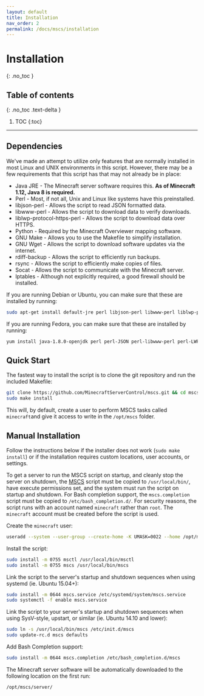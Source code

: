 ```yaml
---
layout: default
title: Installation
nav_order: 2
permalink: /docs/mscs/installation
---
```


# Installation
{: .no_toc }

## Table of contents
{: .no_toc .text-delta }

1. TOC
{:toc}

---

## Dependencies

We've made an attempt to utilize only features that are normally installed in
most Linux and UNIX environments in this script. However, there may be a few
requirements that this script has that may not already be in place:

* Java JRE                   - The Minecraft server software requires this. 
                               **As of Minecraft 1.12, Java 8 is required.**
* Perl                       - Most, if not all, Unix and Linux like systems
                               have this preinstalled.
* libjson-perl               - Allows the script to read JSON formatted data.
* libwww-perl                - Allows the script to download data to verify
                               downloads.
* liblwp-protocol-https-perl - Allows the script to download data over HTTPS.
* Python                     - Required by the Minecraft Overviewer mapping
                               software.
* GNU Make                   - Allows you to use the Makefile to simplify
                               installation.
* GNU Wget                   - Allows the script to download software updates
                               via the internet.
* rdiff-backup               - Allows the script to efficiently run backups.
* rsync                      - Allows the script to efficiently make copies of
                               files.
* Socat                      - Allows the script to communicate with the
                               Minecraft server.
* Iptables                   - Although not explicitly required, a good
                               firewall should be installed.

If you are running Debian or Ubuntu, you can make sure that these are
installed by running:
```bash
sudo apt-get install default-jre perl libjson-perl libwww-perl liblwp-protocol-https-perl python make wget git rdiff-backup rsync socat iptables
```
If you are running Fedora, you can make sure that these are
installed by running:
```bash
yum install java-1.8.0-openjdk perl perl-JSON perl-libwww-perl perl-LWP-Protocol-https python make wget git rdiff-backup rsync socat iptables sudo procps which
```


## Quick Start 

The fastest way to install the script is to clone the git repository and run the included Makefile:
```bash
git clone https://github.com/MinecraftServerControl/mscs.git && cd mscs
sudo make install
```
This will, by default, create a user to perform MSCS tasks 
called `minecraft`and give it access to write in the `/opt/mscs` folder.


## Manual Installation
Follow the instructions below if the installer does not work (`sudo make install`) or if the installation requires custom locations, user accounts, or settings.

To get a server to run the MSCS script on startup, and cleanly stop the server on shutdown, the [MSCS](https://github.com/MinecraftServerControl/mscs/blob/master/mscs) script must be copied to `/usr/local/bin/`, have execute permissions set, and the system must run the script on startup and shutdown. For Bash completion support, the `mscs.completion` script must be copied to `/etc/bash_completion.d/`. For security reasons, the script runs with an account named `minecraft` rather than `root`. The `minecraft` account must be created before the script is used.

Create the `minecraft` user:
```bash
useradd --system --user-group --create-home -K UMASK=0022 --home /opt/mscs minecraft
```
Install the script:
```bash
sudo install -m 0755 msctl /usr/local/bin/msctl
sudo install -m 0755 mscs /usr/local/bin/mscs
```
Link the script to the server's startup and shutdown sequences when using systemd (ie. Ubuntu 15.04+):
```bash
sudo install -m 0644 mscs.service /etc/systemd/system/mscs.service
sudo systemctl -f enable mscs.service
```
Link the script to your server's startup and shutdown sequences when using SysV-style, upstart, or similar (ie. Ubuntu 14.10 and lower):
```bash
sudo ln -s /usr/local/bin/mscs /etc/init.d/mscs
sudo update-rc.d mscs defaults
```
Add Bash Completion support:
```bash
sudo install -m 0644 mscs.completion /etc/bash_completion.d/mscs
```
The Minecraft server software will be automatically downloaded to the following location on the first run:
```bash
/opt/mscs/server/
```
